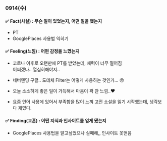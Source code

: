 ### 0914(수)

#### ✅ Fact(사실) : 무슨 일이 있었는지, 어떤 일을 했는지

- PT
- GooglePlaces 사용법 익히기


#### ✅ Feeling(느낌) : 어떤 감정을 느꼈는지

- 코로나 이후로 오랜만에 PT를 받았는데, 체력이 너무 떨어짐   
어쩌겠나.. 열심히해야지..

- 네버엔딩 구글.. 도데체 Filter는 어떻게 사용하는 것인가... 😣

- 오늘 소소하게 좋은 일이 가득해서 마음이 꽉 찬 느낌..❤️

- 요즘 언어 사용에 있어서 부족함을 많이 느껴 고전 소설을 읽기 시작했는데, 생각보다 재밌다.


#### ✅ Finding(교훈) : 어떤 지식과 인사이트를 얻게 됐는지

- GooglePlaces 사용법을 알고싶었으나 실패해,, 인사이트 못얻음


